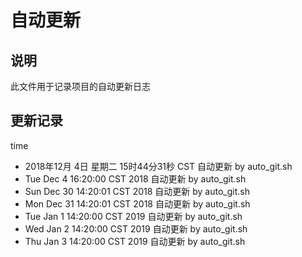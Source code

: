 # 自动更新

## 说明
此文件用于记录项目的自动更新日志

## 更新记录
time

- 2018年12月 4日 星期二 15时44分31秒 CST 自动更新 by auto_git.sh
- Tue Dec 4 16:20:00 CST 2018 自动更新 by auto_git.sh
- Sun Dec 30 14:20:01 CST 2018 自动更新 by auto_git.sh
- Mon Dec 31 14:20:01 CST 2018 自动更新 by auto_git.sh
- Tue Jan 1 14:20:00 CST 2019 自动更新 by auto_git.sh
- Wed Jan 2 14:20:00 CST 2019 自动更新 by auto_git.sh
- Thu Jan 3 14:20:00 CST 2019 自动更新 by auto_git.sh

